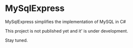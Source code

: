 # MySqlExpress
MySqlExpress simplifies the implementation of MySQL in C#

This project is not published yet and it' is under development.

Stay tuned.
